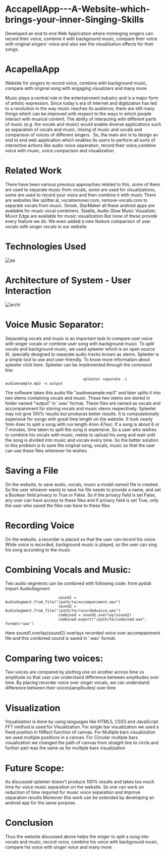 # AccapellApp---A-Website-which-brings-your-inner-Singing-Skills
Developed an end to end Web Application where immerging singers can record their voice, combine it with background music, compare their voice with original singers’ voice and also see the visualization effects for their songs.

# AcapellaApp
Website for singers to record voice, combine with background music, compare with original song with engaging visualizers and many more

Music plays a central role in the entertainment industry and is a major form of artistic expression. Since today's era of internet and digitization has led to a revolution in the way music reaches its audience, there are still many things which can be improved with respect to the ways in which people interact with musical content. The ability of interacting with different parts of music (e.g. the vocals and music) would enable diverse applications such as separation of vocals and music, mixing of music and vocals and comparison of voices of different singers. 
So, the main aim is to design an end to end web application which enables its users to perform all sorts of interactive actions like audio voice separation, record their voice,combine voice with music, voice comparison and visualization.
# Related Work
There have been various previous approaches related to this, some of them are used to separate music from vocals, some are used for visualizations, some are used to record your voice and then combine it with music
There are websites like splitter.ai, vocalremover.com, remove-vocals.com to separate vocals from music. Smule, StarMaker all these android apps are available for music vocal combiners. Staella, Audio Glow Music Visualizer, Muviz Edge are available for music visualization
But none of these provide every feature we do. We even added a new feature comparison of user vocals with singer vocals in our website

# Technologies Used
![aa](https://user-images.githubusercontent.com/49364681/86735738-a10b2400-c050-11ea-8cd2-ecfd8219d3b6.png)

# Architecture of System - User Interaction
![archi](https://user-images.githubusercontent.com/49364681/86736295-08c16f00-c051-11ea-9292-ce4ae0e2af7e.png)

# Voice Music Separator:
Separating vocals and music is an important task to compare user voice with singer vocals or combine user song with background music. To split vocals and background music, we used spleeter which is an open source AI, specially designed to separate audio tracks known as stems.
Spleeter is a simple tool to use and user-friendly. To know more information about spleeter click here. Spleeter can be implemented through the command line:
                                       
                                       spleeter separate -i audioexample.mp3 -o output
                                       
The software takes this audio file "audioexample.mp3" and later splits it into two stems containing vocals and music. These two stems are stored in folder named "output" in '.wav' format. These files are named as vocals and accompaniment for storing vocals and music stems respectively.
Spleeter may not give 100% results but produces better results. It is computationally expensive for songs with great time length on the website. It took nearly 1min 4sec to split a song with run length 4min 47sec. If a song is about 6 or 7 minutes, time taken to split the song is expensive.
So a user who wishes to combine his vocals with music, needs to upload his song and wait until the song is divided into music and vocals every time. So the better solution to this problem is to save the original song, vocals, music so that the user can use these files whenever he wishes
# Saving a File
On the website, to save audio, vocals, music a model named file is created. So the user whoever wants to save his file needs to provide a name, and set a Boolean field privacy to True or False. So if the privacy field is set False, any user can have access to these files and if privacy field is set True, only the user who saved the files can have to these files
# Recording Voice
On the website, a recorder is placed so that the user can record his voice. While voice is recorded, background music is played, so the user can sing his song according to the music
# Combining Vocals and Music:
Two audio segments can be combined with following code:
from pydub import AudioSegment

                            sound1 = AudioSegment.from_file("/path/to/accompaniment.wav")
                            sound2 = AudioSegment.from_file("/path/to/recordedvoice.wav")
                            combined = sound1.overlay(sound2)
                            combined.export("/path/to/combined.wav", format='wav')

Here sound1.overlay(sound2) overlays recorded voice over accompaniment file and this combined sound is saved in '.wav' format.
# Comparing two voices:
Two voices are compared by plotting one on another across time vs amplitude so that user can understand difference between amplitudes over time. By placing recorder voice over singer vocals, we can understand difference between their voices(amplitudes) over time
# Visualization
Visualization is done by using languages like HTML5, CSS3 and JavaScript. FFT method is used for Visualization. For single bar visualization we used a fixed position in fillRect function of canvas. For Multiple bars visualization we used multiple positions in a canvas. For Circular multiple bars visualization we changed the path of canvas from straight line to circle and further part was the same as for multiple bars visualization

# Future Scope:
As discussed spleeter doesn't produce 100% results and takes too much time for voice music separation on the website. So one can work on reduction of time required for music voice separation and improve separation results
Moreover this work can be extended by developing an android app for the same purpose.
# Conclusion
Thus the website discussed above helps the singer to split a song into vocals and music, record voice, combine his voice with background music, compare his voice with singer voice and many more.



